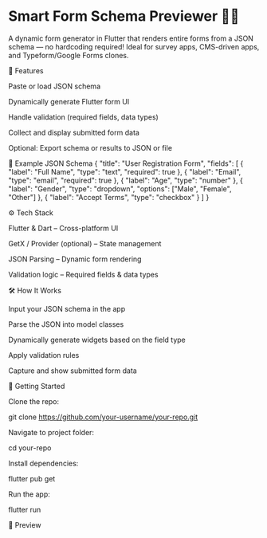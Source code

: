 # Smart Form Schema Previewer 📝💡

A dynamic form generator in Flutter that renders entire forms from a JSON schema — no hardcoding required! Ideal for survey apps, CMS-driven apps, and Typeform/Google Forms clones.

🌟 Features

Paste or load JSON schema

Dynamically generate Flutter form UI

Handle validation (required fields, data types)

Collect and display submitted form data

Optional: Export schema or results to JSON or file

🧠 Example JSON Schema
{
  "title": "User Registration Form",
  "fields": [
    { "label": "Full Name", "type": "text", "required": true },
    { "label": "Email", "type": "email", "required": true },
    { "label": "Age", "type": "number" },
    { "label": "Gender", "type": "dropdown", "options": ["Male", "Female", "Other"] },
    { "label": "Accept Terms", "type": "checkbox" }
  ]
}

⚙️ Tech Stack

Flutter & Dart – Cross-platform UI

GetX / Provider (optional) – State management

JSON Parsing – Dynamic form rendering

Validation logic – Required fields & data types

🛠️ How It Works

Input your JSON schema in the app

Parse the JSON into model classes

Dynamically generate widgets based on the field type

Apply validation rules

Capture and show submitted form data

🚀 Getting Started

Clone the repo:

git clone https://github.com/your-username/your-repo.git


Navigate to project folder:

cd your-repo


Install dependencies:

flutter pub get


Run the app:

flutter run

📸 Preview
